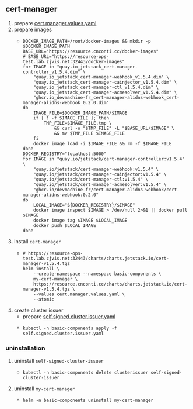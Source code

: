 ## cert-manager

1. prepare [cert.manager.values.yaml](resources/cert.manager.values.yaml.md)
2. prepare images
    * ```shell
      DOCKER_IMAGE_PATH=/root/docker-images && mkdir -p $DOCKER_IMAGE_PATH
      BASE_URL="https://resource.cnconti.cc/docker-images"
      # BASE_URL="https://resource-ops-test.lab.zjvis.net:32443/docker-images"
      for IMAGE in "quay.io_jetstack_cert-manager-controller_v1.5.4.dim" \
          "quay.io_jetstack_cert-manager-webhook_v1.5.4.dim" \
          "quay.io_jetstack_cert-manager-cainjector_v1.5.4.dim" \
          "quay.io_jetstack_cert-manager-ctl_v1.5.4.dim" \
          "quay.io_jetstack_cert-manager-acmesolver_v1.5.4.dim" \
          "ghcr.io_devmachine-fr_cert-manager-alidns-webhook_cert-manager-alidns-webhook_0.2.0.dim"
      do
          IMAGE_FILE=$DOCKER_IMAGE_PATH/$IMAGE
          if [ ! -f $IMAGE_FILE ]; then
              TMP_FILE=$IMAGE_FILE.tmp \
                  && curl -o "$TMP_FILE" -L "$BASE_URL/$IMAGE" \
                  && mv $TMP_FILE $IMAGE_FILE
          fi
          docker image load -i $IMAGE_FILE && rm -f $IMAGE_FILE
      done
      DOCKER_REGISTRY="localhost:5000"
      for IMAGE in "quay.io/jetstack/cert-manager-controller:v1.5.4" \
          "quay.io/jetstack/cert-manager-webhook:v1.5.4" \
          "quay.io/jetstack/cert-manager-cainjector:v1.5.4" \
          "quay.io/jetstack/cert-manager-ctl:v1.5.4" \
          "quay.io/jetstack/cert-manager-acmesolver:v1.5.4" \
          "ghcr.io/devmachine-fr/cert-manager-alidns-webhook/cert-manager-alidns-webhook:0.2.0"
      do
          LOCAL_IMAGE="${DOCKER_REGISTRY}/$IMAGE"
          docker image inspect $IMAGE > /dev/null 2>&1 || docker pull $IMAGE
          docker image tag $IMAGE $LOCAL_IMAGE
          docker push $LOCAL_IMAGE
      done
      ```
3. install `cert-manager`
    * ```shell
      # https://resource-ops-test.lab.zjvis.net:32443/charts/charts.jetstack.io/cert-manager-v1.5.4.tgz
      helm install \
          --create-namespace --namespace basic-components \
          my-cert-manager \
          https://resource.cnconti.cc/charts/charts.jetstack.io/cert-manager-v1.5.4.tgz \
          --values cert.manager.values.yaml \
          --atomic
      ```
4. create cluster issuer
    * prepare [self.signed.cluster.issuer.yaml](resources/self.signed.cluster.issuer.yaml.md)
    * ```shell
      kubectl -n basic-components apply -f self.signed.cluster.issuer.yaml
      ```

### uninstallation
1. uninstall `self-signed-cluster-issuer`
    * ```shell
      kubectl -n basic-components delete clusterissuer self-signed-cluster-issuer
      ```
2. uninstall `my-cert-manager`
    * ```shell
      helm -n basic-components uninstall my-cert-manager
      ```
